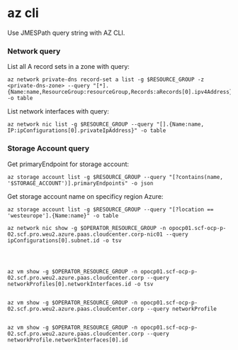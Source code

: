 # az cli

Use JMESPath query string with AZ CLI.

### Network query

List all A record sets in a zone with query:
```
az network private-dns record-set a list -g $RESOURCE_GROUP -z <private-dns-zone> --query "[*].{Name:name,ResourceGroup:resourceGroup,Records:aRecords[0].ipv4Address}" -o table
```
List network interfaces with query:
```
az network nic list -g $RESOURCE_GROUP --query "[].{Name:name, IP:ipConfigurations[0].privateIpAddress}" -o table
```

### Storage Account query

Get primaryEndpoint for storage account:
```
az storage account list -g $RESOURCE_GROUP --query "[?contains(name, '$STORAGE_ACCOUNT')].primaryEndpoints" -o json
```

Get storage account name on specificy region Azure:
```
az storage account list -g $RESOURCE_GROUP --query "[?location == 'westeurope'].{Name:name}" -o table
```


```
az network nic show -g $OPERATOR_RESOURCE_GROUP -n opocp01.scf-ocp-p-02.scf.pro.weu2.azure.paas.cloudcenter.corp-nic01 --query ipConfigurations[0].subnet.id -o tsv




az vm show -g $OPERATOR_RESOURCE_GROUP -n opocp01.scf-ocp-p-02.scf.pro.weu2.azure.paas.cloudcenter.corp --query networkProfiles[0].networkInterfaces.id -o tsv


az vm show -g $OPERATOR_RESOURCE_GROUP -n opocp01.scf-ocp-p-02.scf.pro.weu2.azure.paas.cloudcenter.corp --query networkProfile


az vm show -g $OPERATOR_RESOURCE_GROUP -n opocp01.scf-ocp-p-02.scf.pro.weu2.azure.paas.cloudcenter.corp --query networkProfile.networkInterfaces[0].id
```
